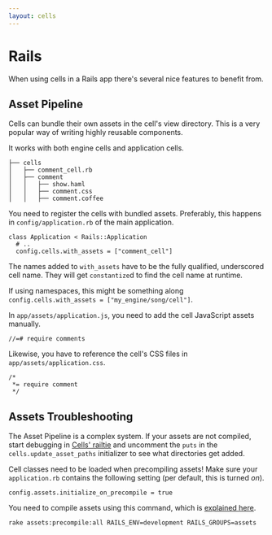 ```yaml
---
layout: cells
---
```


# Rails

When using cells in a Rails app there's several nice features to benefit from.

## Asset Pipeline

Cells can bundle their own assets in the cell's view directory. This is a very popular way of writing highly reusable components.

It works with both engine cells and application cells.



	├── cells
	│   ├── comment_cell.rb
	│   ├── comment
	│   │   ├── show.haml
	│   │   ├── comment.css
	│   │   ├── comment.coffee



You need to register the cells with bundled assets. Preferably, this happens in `config/application.rb` of the main application.


	class Application < Rails::Application
	  # ..
	  config.cells.with_assets = ["comment_cell"]


The names added to `with_assets` have to be the fully qualified, underscored cell name. They will get `constantize`d to find the cell name at runtime.

If using namespaces, this might be something along `config.cells.with_assets = ["my_engine/song/cell"]`.

In `app/assets/application.js`, you need to add the cell JavaScript assets manually.


	//=# require comments


Likewise, you have to reference the cell's CSS files in `app/assets/application.css`.


	/*
	 *= require comment
	 */


## Assets Troubleshooting

The Asset Pipeline is a complex system. If your assets are not compiled, start debugging in [Cells' railtie](https://github.com/apotonick/cells/blob/master/lib/cell/railtie.rb) and uncomment the `puts` in the `cells.update_asset_paths` initializer to see what directories get added.

Cell classes need to be loaded when precompiling assets! Make sure your `application.rb` contains the following setting (per default, this is turned _on_).


	config.assets.initialize_on_precompile = true


You need to compile assets using this command, which is [explained here](http://stackoverflow.com/a/12167790/465070).


	rake assets:precompile:all RAILS_ENV=development RAILS_GROUPS=assets

